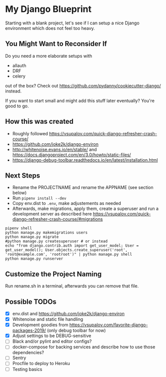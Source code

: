 # My Django Blueprint

Starting with a blank project, let's see if I can setup a nice Django environment which does not feel too heavy.

## You Might Want to Reconsider If

Do you need a more elaborate setups with

* allauth
* DRF
* celery

out of the box? Check out https://github.com/pydanny/cookiecutter-django/ instead.

If you want to start small and might add this stuff later eventually? You're good to go.

## How this was created

* Roughly followed https://vsupalov.com/quick-django-refresher-crash-course/
* https://github.com/joke2k/django-environ
* http://whitenoise.evans.io/en/stable/ and https://docs.djangoproject.com/en/3.0/howto/static-files/
* https://django-debug-toolbar.readthedocs.io/en/latest/installation.html

## Next Steps

* Rename the PROJECTNAME and rename the APPNAME (see section below)
* Run `pipenv install --dev`
* Copy env.dist to `.env`, make adjustements as needed
* Afterwards, make migrations, apply them, create a superuser and run a development server as described here https://vsupalov.com/quick-django-refresher-crash-course/#migrations

```
pipenv shell
python manage.py makemigrations users
python manage.py migrate
#python manage.py createsuperuser # or instead
echo "from django.contrib.auth import get_user_model; User = get_user_model(); User.objects.create_superuser('root', 'root@example.com', 'rootroot')" | python manage.py shell
python manage.py runserver
```

## Customize the Project Naming

Run rename.sh in a terminal, afterwards you can remove that file.

## Possible TODOs

- [x] env.dist and https://github.com/joke2k/django-environ
- [x] Whitenoise and static file handling
- [x] Development goodies from https://vsupalov.com/favorite-django-packages-2019/ (only debug toolbar for now)
- [x] Adjust settings to be DEBUG-sensitive
- [ ] Black and/or pylint and editor configs?
- [ ] docker-compose for backing services and describe how to use those dependencies?
- [ ] Sentry
- [ ] Procfile to deploy to Heroku
- [ ] Testing basics
